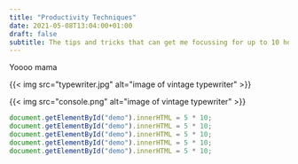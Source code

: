 ```yaml
---
title: "Productivity Techniques"
date: 2021-05-08T13:04:00+01:00
draft: false
subtitle: The tips and tricks that can get me focussing for up to 10 hours a day.
---
```


Yoooo mama

{{< img src="typewriter.jpg" alt="image of vintage typewriter" >}}

{{< img src="console.png" alt="image of vintage typewriter" >}}

```javascript
document.getElementById("demo").innerHTML = 5 * 10;
document.getElementById("demo").innerHTML = 5 * 10;
document.getElementById("demo").innerHTML = 5 * 10;
document.getElementById("demo").innerHTML = 5 * 10;
document.getElementById("demo").innerHTML = 5 * 10;
```
